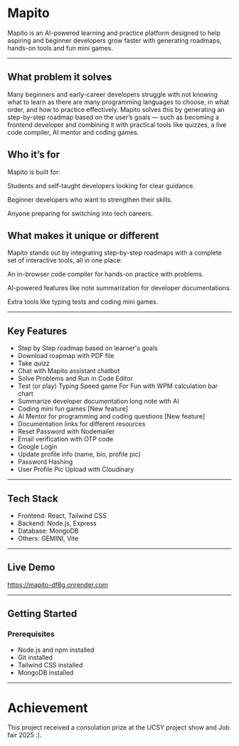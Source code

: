 # Mapito
Mapito is an AI-powered learning and practice platform designed to help aspiring and beginner developers grow faster with generating roadmaps, hands-on tools and fun mini games.

---

## What problem it solves
Many beginners and early-career developers struggle with not knowing what to learn as there are many programming languages to choose, in what order, and how to practice effectively. Mapito solves this by generating an step-by-step roadmap based on the user’s goals — such as becoming a frontend developer and combining it with practical tools like quizzes, a live code compiler, AI mentor and coding games.

## Who it’s for
Mapito is built for:

Students and self-taught developers looking for clear guidance.

Beginner developers who want to strengthen their skills.

Anyone preparing for switching into tech careers.

## What makes it unique or different
Mapito stands out by integrating step-by-step roadmaps with a complete set of interactive tools, all in one place:

An in-browser code compiler for hands-on practice with problems.

AI-powered features like note summarization for developer documentations.

Extra tools like typing tests and coding mini games.

---

## Key Features
- Step by Step roadmap based on learner's goals
- Download roapmap with PDF file
- Take quizz
- Chat with Mapito assistant chatbot
- Solve Problems and Run in Code Editor
- Test (or play) Typing Speed game For Fun with WPM calculation bar chart
- Summarize developer documentation long note with AI
- Coding mini fun games [New feature]
- AI Mentor for programming and coding questions [New feature]
- Documentation links for different resources
- Reset Password with Nodemailer
- Email verification with OTP code
- Google Login
- Update profile info (name, bio, profile pic)
- Password Hashing
- User Profile Pic Upload with Cloudinary

---

## Tech Stack
- Frontend: React, Tailwind CSS
- Backend: Node.js, Express
- Database: MongoDB
- Others: GEMINI, Vite

---

## Live Demo
https://mapito-df8g.onrender.com

---

## Getting Started

### Prerequisites

- Node.js and npm installed
- Git installed
- Tailwind CSS installed
- MongoDB installed

---

# Achievement

This project received a consolation prize at the UCSY project show and Job fair 2025 :).



